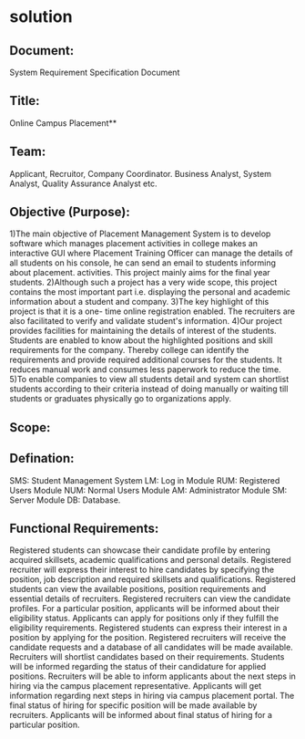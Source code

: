 # solution
## Document:
System Requirement Specification Document
## Title: 
Online Campus Placement**

## Team:
Applicant, Recruitor, Company Coordinator. Business Analyst, System Analyst, Quality Assurance Analyst etc.

## Objective (Purpose):
1)The main objective of Placement Management System is to develop software which manages placement activities in college makes an interactive GUI where Placement Training Officer can manage the details of all students on his console, he can send an email to students informing about placement. activities. This project mainly aims for the final year students.
2)Although such a project has a very wide scope, this project contains the most important part i.e. displaying the personal and academic information about a student and company.
3)The key highlight of this project is that it is a one- time online registration enabled. The recruiters are also facilitated to verify and validate student's information.
4)Our project provides facilities for maintaining the details of interest of the students. Students are enabled to know about the highlighted positions and skill requirements for the company. Thereby college can identify the requirements and provide required additional courses for the students. It reduces manual work and consumes less paperwork to reduce the time.
5)To enable companies to view all students detail and system can shortlist students according to their criteria instead of doing manually or waiting till students or graduates physically go to organizations apply.

## Scope:


## Defination:
SMS: Student Management System
LM: Log in Module
RUM: Registered Users Module
NUM: Normal Users Module
AM: Administrator Module
SM: Server Module
DB: Database.

## Functional Requirements:

Registered students can showcase their candidate profile by entering acquired skillsets, academic qualifications and personal details.
Registered recruiter will express their interest to hire candidates by specifying the  position, job description and required skillsets and qualifications.
Registered students can view the available positions, position requirements and essential details of recruiters.
Registered recruiters can view the candidate profiles.
For a particular position, applicants will be informed about their eligibility status.
Applicants can apply for positions only if they fulfill the eligibility requirements.
Registered students can express their interest in a position by applying for the position.
Registered recruiters will receive the candidate requests and a database of all candidates will be made available.
Recruiters will shortlist candidates based on their requirements.
Students will be informed regarding the status of their candidature for applied positions.
Recruiters will be able to inform applicants about the next steps in hiring via the campus placement representative.
Applicants will get information regarding next steps in hiring via campus placement portal.
The final status of hiring for specific position will be made available by recruiters.
Applicants will be informed about final status of hiring for a particular position.


